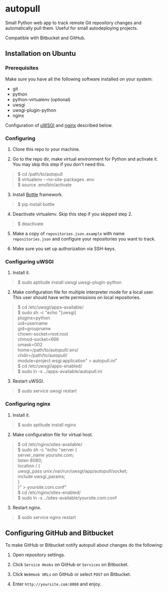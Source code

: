 # autopull

Small Python web app to track remote Git repository changes and automatically pull them. Useful for small autodeploying projects.

Compatible with Bitbucket and GitHub.

## Installation on Ubuntu

### Prerequisites

Make sure you have all the following software installed on your system:

- git
- python
- python-virtualenv (optional)
- uwsgi
- uwsgi-plugin-python
- nginx

Configuration of [uWSGI](http://projects.unbit.it/uwsgi) and [nginx](http://nginx.org) described below.

### Configuring

1. Clone this repo to your machine.

2. Go to the repo dir, make virtual environment for Python and activate it. You may skip this step if you don't need this.
>$ cd /path/to/autopull  
>$ virtualenv --no-site-packages .env  
>$ source .env/bin/activate

3. Install [Bottle](http://bottlepy.org) framework.
>$ pip install bottle

4. Deactivate virtualenv. Skip this step if you skipped step 2.
>$ deactivate

5. Make a copy of `repositories.json.example` with name `repositories.json` and configure your repositories you want to track.

6. Make sure you set up authorization via SSH-keys.

### Configuring uWSGI

1. Install it.
>$ sudo aptitude install uwsgi uwsgi-plugin-python

2. Make configuration file for multiple interpreter mode for a local user. This user should have write permissions on local repositories.
>$ cd /etc/uwsgi/apps-available/  
>$ sudo sh -c "echo \"[uwsgi]  
>plugins=python  
>uid=username  
>gid=groupname  
>chown-socket=root:root  
>chmod-socket=666  
>umask=002  
>home=/path/to/autopull/.env/  
>chdir=/path/to/autopull/  
>module=project.wsgi:application\" > autopull.ini"  
>$ cd /etc/uwsgi/apps-enabled/  
>$ sudo ln -s ../apps-available/autopull.ini

3. Restart uWSGI.
>$ sudo service uwsgi restart

### Configuring nginx

1. Install it.
>$ sudo aptitude install nginx

2. Make configuration file for virtual host.
>$ cd /etc/nginx/sites-available/  
>$ sudo sh -c "echo \"server {  
>server_name yoursite.com;  
>listen 8080;  
>location / {  
>uwsgi_pass unix:/var/run/uwsgi/app/autopull/socket;  
>include uwsgi_params;  
>}  
>}\" > yoursite.com.conf"  
>$ cd /etc/nginx/sites-enabled/  
>$ sudo ln -s ../sites-available/yoursite.com.conf

3. Restart nginx.
>$ sudo service nginx restart

## Configuring GitHub and Bitbucket

To make GitHub or Bitbucket notify autopull about changes do the following:

1. Open repository settings.

2. Click `Service Hooks` on GitHub or `Services` on Bitbucket.

3. Click `WebHook URLs` on GitHub or select `POST` on Bitbucket.

4. Enter `http://yoursite.com:8080` and enjoy.
